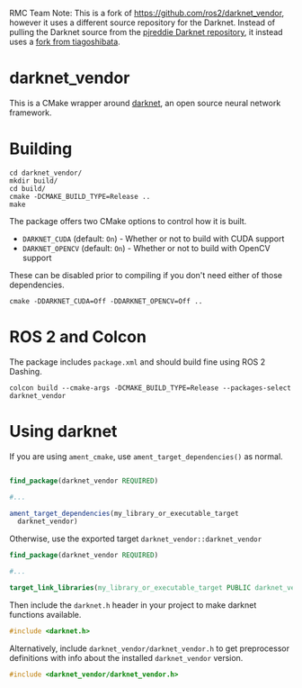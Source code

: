 RMC Team Note: This is a fork of https://github.com/ros2/darknet_vendor, however it uses a different source repository for the Darknet. Instead of pulling the Darknet source from the [pjreddie Darknet repository](https://github.com/pjreddie/darknet), it instead uses a [fork from tiagoshibata](https://github.com/tiagoshibata/darknet).

# darknet_vendor

This is a CMake wrapper around [darknet](https://pjreddie.com/darknet), an open source neural network framework.

# Building

```
cd darknet_vendor/
mkdir build/
cd build/
cmake -DCMAKE_BUILD_TYPE=Release ..
make
```

The package offers two CMake options to control how it is built.

* `DARKNET_CUDA` (default: `On`) - Whether or not to build with CUDA support
* `DARKNET_OPENCV` (default: `On`) - Whether or not to build with OpenCV support

These can be disabled prior to compiling if you don't need either of those dependencies.

```
cmake -DDARKNET_CUDA=Off -DDARKNET_OPENCV=Off ..
```

# ROS 2 and Colcon

The package includes `package.xml` and should build fine using ROS 2 Dashing.

```
colcon build --cmake-args -DCMAKE_BUILD_TYPE=Release --packages-select darknet_vendor
```

# Using darknet

If you are using `ament_cmake`, use `ament_target_dependencies()` as normal.

```CMake

find_package(darknet_vendor REQUIRED)

#...

ament_target_dependencies(my_library_or_executable_target
  darknet_vendor)
```

Otherwise, use the exported target `darknet_vendor::darknet_vendor`

```CMake
find_package(darknet_vendor REQUIRED)

#...

target_link_libraries(my_library_or_executable_target PUBLIC darknet_vendor::darknet_vendor)
```

Then include the `darknet.h` header in your project to make darknet functions available.

```C
#include <darknet.h>
```

Alternatively, include `darknet_vendor/darknet_vendor.h` to get preprocessor definitions with info about the installed `darknet_vendor` version.

```C
#include <darknet_vendor/darknet_vendor.h>
```
